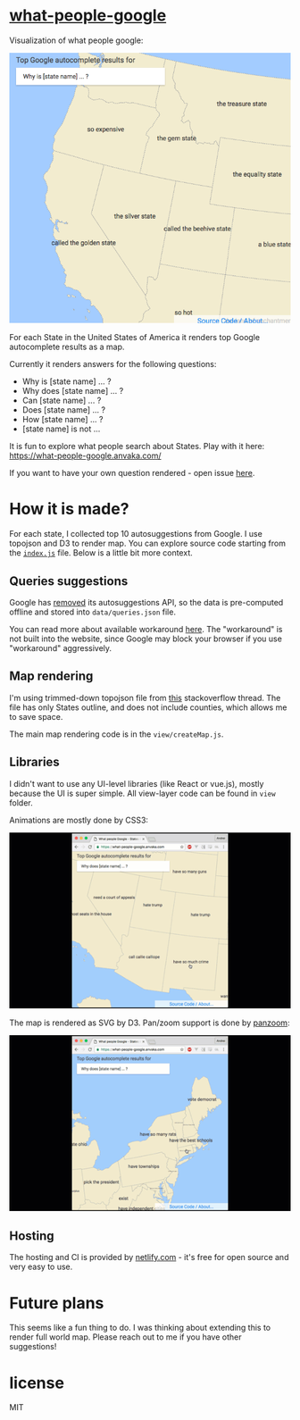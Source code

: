 # [what-people-google](https://what-people-google.anvaka.com/)

Visualization of what people google:

![why is state name ... ?](https://raw.githubusercontent.com/anvaka/what-people-google/master/docs/why_is.png)

For each State in the United States of America it renders top Google autocomplete
results as a map.

Currently it renders answers for the following questions:

* Why is [state name] ... ?
* Why does [state name] ... ?
* Can [state name] ... ?
* Does [state name] ... ?
* How [state name] ... ?
* [state name] is not ...

It is fun to explore what people search about States. Play with it here: https://what-people-google.anvaka.com/

If you want to have your own question rendered - open issue [here](https://github.com/anvaka/what-people-google/issues).


# How it is made?

For each state, I collected top 10 autosuggestions from Google. I use topojson and D3 to render map.
You can explore source code starting from the [`index.js`](https://github.com/anvaka/what-people-google/blob/master/index.js) file.
Below is a little bit more context.

## Queries suggestions

Google has [removed](https://webmasters.googleblog.com/2015/07/update-on-autocomplete-api.html) its
autosuggestions API, so the data is pre-computed offline and stored into `data/queries.json` file.

You can read more about available workaround [here](http://stackoverflow.com/questions/6428502/google-search-autocomplete-api).
The "workaround" is not built into the website, since Google may block your browser if you use "workaround" aggressively.

## Map rendering

I'm using trimmed-down topojson file from [this](http://stackoverflow.com/q/19941975/125351) stackoverflow thread.
The file has only States outline, and does not include counties, which allows me to save space.

The main map rendering code is in the `view/createMap.js`.

## Libraries

I didn't want to use any UI-level libraries (like React or vue.js), mostly because the UI
is super simple. All view-layer code can be found in `view` folder.

Animations are mostly done by CSS3:

![fade in animation](https://raw.githubusercontent.com/anvaka/what-people-google/master/docs/css-animation.gif)

The map is rendered as SVG by D3. Pan/zoom support is done by [panzoom](https://github.com/anvaka/panzoom):

![zoom in animation](https://raw.githubusercontent.com/anvaka/what-people-google/master/docs/zoom.gif)

## Hosting

The hosting and CI is provided by [netlify.com](https://www.netlify.com/) - it's
free for open source and very easy to use.

# Future plans

This seems like a fun thing to do. I was thinking about extending this to render
full world map. Please reach out to me if you have other suggestions!

# license

MIT
